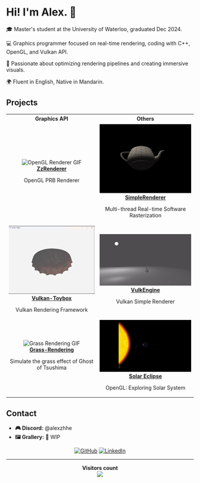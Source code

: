# Hi! I'm Alex. 👋

🎓 Master's student at the University of Waterloo, graduated Dec 2024.

💻 Graphics programmer focused on real-time rendering, coding with C++, OpenGL, and Vulkan API.

🌟 Passionate about optimizing rendering pipelines and creating immersive visuals.

🌍 Fluent in English, Native in Mandarin.

## Projects

<table>
  <tr>
    <th><strong>Graphics API</strong></th>
    <th><strong>Others</strong></th>
  </tr>
  <tr>
    <td style="text-align: center;">
      <img src="Assets/ZzRenderer.gif" alt="OpenGL Renderer GIF" style="width:400px;"/>
      <br>
      <b><a href="https://github.com/ZzzhHe/ZzRenderer">ZzRenderer</a></b>
      <p>OpenGL PRB Renderer</p>
    </td>
    <td style="text-align: center;">
      <img src="Assets/SimpleRenderer.gif" alt="Simple Renderer" style="width:400px;"/>
      <br>
      <b><a href="https://github.com/Simple-XX/SimpleRenderer/tree/main">SimpleRenderer</a></b>
      <p>Multi-thread Real-time Software Rasterization</p>
    </td>
  </tr>
  <tr>
    <td style="text-align: center;">
      <img src="Assets/Vulkan-Toybox.png" alt="Vulkan Toybox GIF" style="width:400px;"/>
      <br>
      <b><a href="https://github.com/ZzzhHe/Vulkan-Toybox">Vulkan-Toybox</a></b>
      <p>Vulkan Rendering Framework</p>
    </td>
    <td style="text-align: center;">
      <img src="Assets/VulkEngine.gif" alt="Vulkan Renderer GIF" style="width:400px;"/>
      <br>
      <b><a href="https://github.com/ZzzhHe/VulkEngine">VulkEngine</a></b>
      <p>Vulkan Simple Renderer</p>
    </td>
  </tr>
  <tr>
    <td style="text-align: center;">
      <img src="Assets/Grass-Rendering.gif" alt="Grass Rendering GIF" style="width:400px;"/>
      <br>
      <b><a href="https://github.com/ZzzhHe/Grass-Rendering">Grass-Rendering</a></b>
      <p>Simulate the grass effect of Ghost of Tsushima</p>
    </td>
    <td style="text-align: center;">
      <img src="Assets/SolarSystem.gif" alt="Solar System GIF" style="width:400px;"/>
      <br>
      <b><a href="https://github.com/ZzzhHe/SolarSystem">Solar Eclipse</a></b><p>OpenGL: Exploring Solar System</p>
    </td>
  </tr>
</table>



## Contact

- **🎮 Discord:** @alexzhhe
- **🖼️ Grallery:** 🚧 WIP

<p align="center">
  <a href="https://github.com/ZzzhHe">
    <picture>
      <source media="(prefers-color-scheme: dark)" srcset="https://cdn.simpleicons.org/github/white">
      <img alt="GitHub" title="GitHub" height="48" width="48" src="https://cdn.simpleicons.org/github"></picture></a>
  <a href="https://www.linkedin.com/in/zhuohao-alex-he-5087392a7">
    <img alt="LinkedIn" title="LinkedIn" height="48" width="48" src="https://cdn.simpleicons.org/linkedin"></a>
</p>


---

<p align="center">
  <b>Visitors count</b><br>
  <img src="https://profile-counter.glitch.me/ZzzhHe/count.svg" />
</p>
